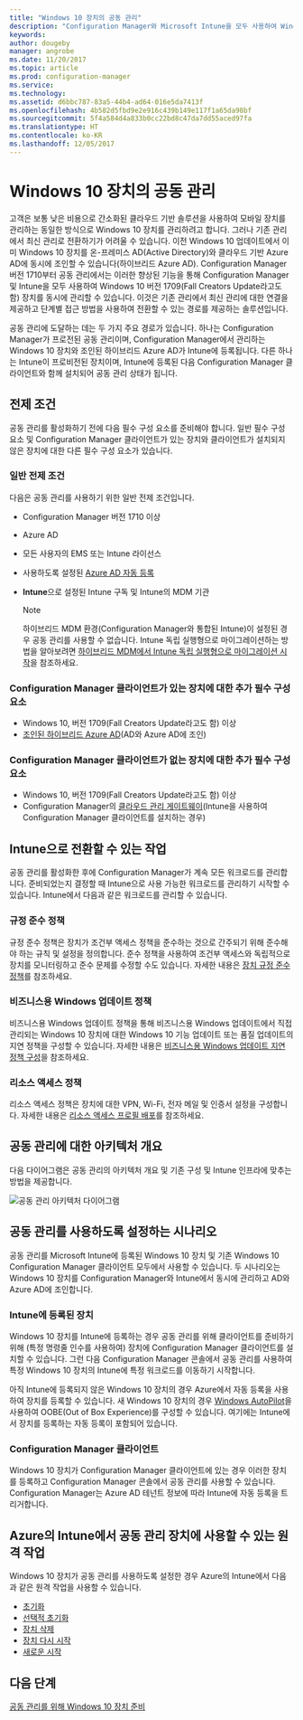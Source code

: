 ```yaml
---
title: "Windows 10 장치의 공동 관리"
description: "Configuration Manager와 Microsoft Intune을 모두 사용하여 Windows 10 장치를 동시에 관리하는 방법을 알아봅니다."
keywords: 
author: dougeby
manager: angrobe
ms.date: 11/20/2017
ms.topic: article
ms.prod: configuration-manager
ms.service: 
ms.technology: 
ms.assetid: d6bbc787-83a5-44b4-ad64-016e5da7413f
ms.openlocfilehash: 4b582d5fbd9e2e916c439b149e117f1a65da98bf
ms.sourcegitcommit: 5f4a584d4a833b0cc22bd8c47da7dd55aced97fa
ms.translationtype: HT
ms.contentlocale: ko-KR
ms.lasthandoff: 12/05/2017
---
```

# <a name="co-management-for-windows-10-devices"></a>Windows 10 장치의 공동 관리    
<!-- 1350871 -->
고객은 보통 낮은 비용으로 간소화된 클라우드 기반 솔루션을 사용하여 모바일 장치를 관리하는 동일한 방식으로 Windows 10 장치를 관리하려고 합니다. 그러나 기존 관리에서 최신 관리로 전환하기가 어려울 수 있습니다. 이전 Windows 10 업데이트에서 이미 Windows 10 장치를 온-프레미스 AD(Active Directory)와 클라우드 기반 Azure AD에 동시에 조인할 수 있습니다(하이브리드 Azure AD). Configuration Manager 버전 1710부터 공동 관리에서는 이러한 향상된 기능을 통해 Configuration Manager 및 Intune을 모두 사용하여 Windows 10 버전 1709(Fall Creators Update라고도 함) 장치를 동시에 관리할 수 있습니다. 이것은 기존 관리에서 최신 관리에 대한 연결을 제공하고 단계별 접근 방법을 사용하여 전환할 수 있는 경로를 제공하는 솔루션입니다. 

공동 관리에 도달하는 데는 두 가지 주요 경로가 있습니다.  하나는 Configuration Manager가 프로전된 공동 관리이며, Configuration Manager에서 관리하는 Windows 10 장치와 조인된 하이브리드 Azure AD가 Intune에 등록됩니다. 다른 하나는 Intune이 프로비전된 장치이며, Intune에 등록된 다음 Configuration Manager 클라이언트와 함께 설치되어 공동 관리 상태가 됩니다.  

## <a name="prerequisites"></a>전제 조건
공동 관리를 활성화하기 전에 다음 필수 구성 요소를 준비해야 합니다. 일반 필수 구성 요소 및 Configuration Manager 클라이언트가 있는 장치와 클라이언트가 설치되지 않은 장치에 대한 다른 필수 구성 요소가 있습니다.

### <a name="general-prerequisites"></a>일반 전제 조건
다음은 공동 관리를 사용하기 위한 일반 전제 조건입니다.  

- Configuration Manager 버전 1710 이상
- Azure AD
- 모든 사용자의 EMS 또는 Intune 라이선스
- 사용하도록 설정된 [Azure AD 자동 등록](https://docs.microsoft.com/intune/windows-enroll#enable-windows-10-automatic-enrollment)
- **Intune**으로 설정된 Intune 구독 및 Intune의 MDM 기관


   > [!Note]  
   > 하이브리드 MDM 환경(Configuration Manager와 통합된 Intune)이 설정된 경우 공동 관리를 사용할 수 없습니다. Intune 독립 실행형으로 마이그레이션하는 방법을 알아보려면 [하이브리드 MDM에서 Intune 독립 실행형으로 마이그레이션 시작](/sccm/mdm/deploy-use/migrate-hybridmdm-to-intunesa)을 참조하세요.

### <a name="additional-prerequisites-for-devices-with-the-configuration-manager-client"></a>Configuration Manager 클라이언트가 있는 장치에 대한 추가 필수 구성 요소
- Windows 10, 버전 1709(Fall Creators Update라고도 함) 이상
- [조인된 하이브리드 Azure AD](https://docs.microsoft.com/azure/active-directory/device-management-hybrid-azuread-joined-devices-setup)(AD와 Azure AD에 조인)

### <a name="additional-prerequisites-for-devices-without-the-configuration-manager-client"></a>Configuration Manager 클라이언트가 없는 장치에 대한 추가 필수 구성 요소
- Windows 10, 버전 1709(Fall Creators Update라고도 함) 이상
- Configuration Manager의 [클라우드 관리 게이트웨이](/sccm/core/clients/manage/manage-clients-internet#cloud-management-gateway)(Intune을 사용하여 Configuration Manager 클라이언트를 설치하는 경우)

## <a name="workloads-you-can-switch-to-intune"></a>Intune으로 전환할 수 있는 작업
공동 관리를 활성화한 후에 Configuration Manager가 계속 모든 워크로드를 관리합니다. 준비되었는지 결정할 때 Intune으로 사용 가능한 워크로드를 관리하기 시작할 수 있습니다. Intune에서 다음과 같은 워크로드를 관리할 수 있습니다.   

### <a name="compliance-policies"></a>규정 준수 정책
규정 준수 정책은 장치가 조건부 액세스 정책을 준수하는 것으로 간주되기 위해 준수해야 하는 규칙 및 설정을 정의합니다. 준수 정책을 사용하여 조건부 액세스와 독립적으로 장치를 모니터링하고 준수 문제를 수정할 수도 있습니다. 자세한 내용은 [장치 규정 준수 정책](/sccm/mdm/deploy-use/device-compliance-policies)를 참조하세요.  

### <a name="windows-update-for-business-policies"></a>비즈니스용 Windows 업데이트 정책
비즈니스용 Windows 업데이트 정책을 통해 비즈니스용 Windows 업데이트에서 직접 관리되는 Windows 10 장치에 대한 Windows 10 기능 업데이트 또는 품질 업데이트의 지연 정책을 구성할 수 있습니다. 자세한 내용은 [비즈니스용 Windows 업데이트 지연 정책 구성](/sccm/sum/deploy-use/integrate-windows-update-for-business-windows-10#configure-windows-update-for-business-deferral-policies)을 참조하세요.  

### <a name="resource-access-policies"></a>리소스 액세스 정책
리소스 액세스 정책은 장치에 대한 VPN, Wi-Fi, 전자 메일 및 인증서 설정을 구성합니다. 자세한 내용은 [리소스 액세스 프로필 배포](/sccm/protect/deploy-use/deploy-wifi-vpn-email-cert-profiles)를 참조하세요.

## <a name="architectural-overview-for-co-management"></a>공동 관리에 대한 아키텍처 개요
다음 다이어그램은 공동 관리의 아키텍처 개요 및 기존 구성 및 Intune 인프라에 맞추는 방법을 제공합니다.

![공동 관리 아키텍처 다이어그램](./media/co-management-arch.svg)

## <a name="scenarios-to-enable-co-management"></a>공동 관리를 사용하도록 설정하는 시나리오  
공동 관리를 Microsoft Intune에 등록된 Windows 10 장치 및 기존 Windows 10 Configuration Manager 클라이언트 모두에서 사용할 수 있습니다. 두 시나리오는 Windows 10 장치를 Configuration Manager와 Intune에서 동시에 관리하고 AD와 Azure AD에 조인합니다.  

### <a name="devices-enrolled-in-intune"></a>Intune에 등록된 장치  
Windows 10 장치를 Intune에 등록하는 경우 공동 관리를 위해 클라이언트를 준비하기 위해 (특정 명령줄 인수를 사용하여) 장치에 Configuration Manager 클라이언트를 설치할 수 있습니다. 그런 다음 Configuration Manager 콘솔에서 공동 관리를 사용하여 특정 Windows 10 장치의 Intune에 특정 워크로드를 이동하기 시작합니다.  

아직 Intune에 등록되지 않은 Windows 10 장치의 경우 Azure에서 자동 등록을 사용하여 장치를 등록할 수 있습니다. 새 Windows 10 장치의 경우 [Windows AutoPilot](https://docs.microsoft.com/intune/enrollment-autopilot)을 사용하여 OOBE(Out of Box Experience)를 구성할 수 있습니다. 여기에는 Intune에서 장치를 등록하는 자동 등록이 포함되어 있습니다.  

### <a name="configuration-manager-clients"></a>Configuration Manager 클라이언트
Windows 10 장치가 Configuration Manager 클라이언트에 있는 경우 이러한 장치를 등록하고 Configuration Manager 콘솔에서 공동 관리를 사용할 수 있습니다. Configuration Manager는 Azure AD 테넌트 정보에 따라 Intune에 자동 등록을 트리거합니다.  


## <a name="remote-actions-available-in-intune-on-azure-for-co-managed-devices"></a>Azure의 Intune에서 공동 관리 장치에 사용할 수 있는 원격 작업
Windows 10 장치가 공동 관리를 사용하도록 설정한 경우 Azure의 Intune에서 다음과 같은 원격 작업을 사용할 수 있습니다.  
- [초기화](https://docs.microsoft.com/intune/devices-wipe#factory-reset)
- [선택적 초기화](https://docs.microsoft.com/intune/apps-selective-wipe)
- [장치 삭제](https://docs.microsoft.com/intune/devices-wipe#delete-devices-from-the-azure-active-directory-portal)
- [장치 다시 시작](https://docs.microsoft.com/intune/device-restart)
- [새로운 시작](https://docs.microsoft.com/intune/device-fresh-start)

## <a name="next-steps"></a>다음 단계
[공동 관리를 위해 Windows 10 장치 준비](co-management-prepare.md)